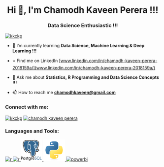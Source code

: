 <h1 align="center">Hi 👋, I'm Chamodh Kaveen Perera !!!</h1>
<h3 align="center">Data Science Enthusiastic !!!</h3>

<p align="left"> <a href="https://twitter.com/kkckp" target="blank"><img src="https://img.shields.io/twitter/follow/kkckp?logo=twitter&style=for-the-badge" alt="kkckp" /></a> </p>

- 🌱 I’m currently learning **Data Science, Machine Learning & Deep Learning !!!**

- ⭐ Find me on LinkedIn [www.linkedin.com/in/chamodh-kaveen-perera-2018159a/](www.linkedin.com/in/chamodh-kaveen-perera-2018159a/)

- 💬 Ask me about **Statistics, R Programming and Data Science Concepts !!!**

- 📫 How to reach me **chamodhkaveen@gmail.com**

<h3 align="left">Connect with me:</h3>
<p align="left">
<a href="https://twitter.com/kkckp" target="blank"><img align="center" src="https://raw.githubusercontent.com/rahuldkjain/github-profile-readme-generator/master/src/images/icons/Social/twitter.svg" alt="kkckp" height="30" width="40" /></a>
<a href="https://linkedin.com/in/chamodh kaveen perera" target="blank"><img align="center" src="https://raw.githubusercontent.com/rahuldkjain/github-profile-readme-generator/master/src/images/icons/Social/linked-in-alt.svg" alt="chamodh kaveen perera" height="30" width="40" /></a>
</p>

<h3 align="left">Languages and Tools:</h3>
<p align="left">
<a href="https://www.r-project.org/" target="_blank" rel="noreferrer"> <img src="https://www.r-project.org/Rlogo.png" alt="r" width="70" height="70"/> </a>
<a href="https://www.rstudio.com/" target="_blank" rel="noreferrer"> <img src="https://www.rstudio.com/assets/img/logo.svg" alt="r" width="100" height="100"/> </a> 
<a href="https://www.postgresql.org" target="_blank" rel="noreferrer"> <img src="https://raw.githubusercontent.com/devicons/devicon/master/icons/postgresql/postgresql-original-wordmark.svg" alt="postgresql" width="70" height="70"/> </a> 
<a href="https://www.python.org" target="_blank" rel="noreferrer"> <img src="https://raw.githubusercontent.com/devicons/devicon/master/icons/python/python-original.svg" alt="python" width="70" height="70"/> </a> 
<a href="https://powerbi.microsoft.com/en-us/" target="_blank" rel="noreferrer"> <img src="https://powerbi.microsoft.com/pictures/application-logos/svg/powerbi.svg" alt="powerbi" width="70" height="70"/> </a> 
</p>
